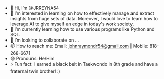 - 👋 Hi, I’m @JRREYNA54
- 👀 I’m interested in learning on how to effectively manage and extract insights from huge sets of data. Moreover, I would love to learn how to leverage AI to give myself an edge in today's work society.
- 🌱 I’m currently learning how to use various programs like Python and SQL.
- 💞️ I’m looking to collaborate on ...
- 📫 How to reach me: Email: johnraymondr54@gmail.com | Mobile: 818-268-6671
- 😄 Pronouns: He/Him
- ⚡ Fun fact: I earned a black belt in Taekwondo in 8th grade and have a fraternal twin brother! :)

<!---
JRREYNA54/JRREYNA54 is a ✨ special ✨ repository because its `README.md` (this file) appears on your GitHub profile.
You can click the Preview link to take a look at your changes.
--->
